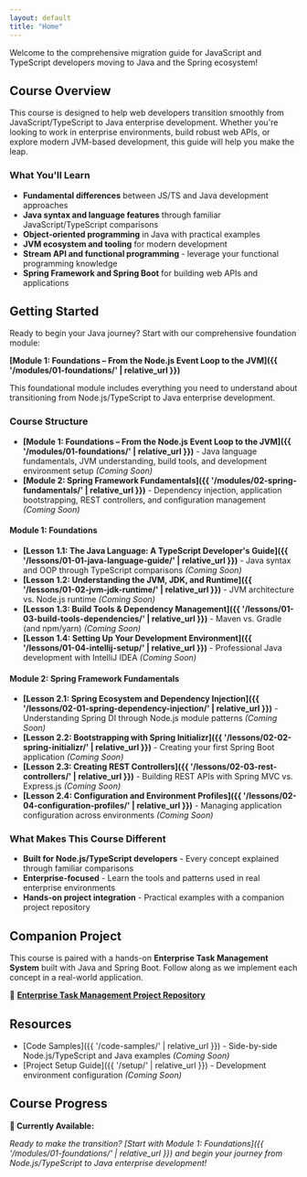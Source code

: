 ```yaml
---
layout: default
title: "Home"
---
```


Welcome to the comprehensive migration guide for JavaScript and TypeScript developers moving to Java and the Spring ecosystem!

## Course Overview

This course is designed to help web developers transition smoothly from JavaScript/TypeScript to Java enterprise development. Whether you're looking to work in enterprise environments, build robust web APIs, or explore modern JVM-based development, this guide will help you make the leap.

### What You'll Learn

- **Fundamental differences** between JS/TS and Java development approaches
- **Java syntax and language features** through familiar JavaScript/TypeScript comparisons
- **Object-oriented programming** in Java with practical examples
- **JVM ecosystem and tooling** for modern development
- **Stream API and functional programming** - leverage your functional programming knowledge
- **Spring Framework and Spring Boot** for building web APIs and applications

## Getting Started

Ready to begin your Java journey? Start with our comprehensive foundation module:

**[Module 1: Foundations – From the Node.js Event Loop to the JVM]({{ '/modules/01-foundations/' | relative_url }})**

This foundational module includes everything you need to understand about transitioning from Node.js/TypeScript to Java enterprise development.

### Course Structure

- **[Module 1: Foundations – From the Node.js Event Loop to the JVM]({{ '/modules/01-foundations/' | relative_url }})** - Java language fundamentals, JVM understanding, build tools, and development environment setup _(Coming Soon)_
- **[Module 2: Spring Framework Fundamentals]({{ '/modules/02-spring-fundamentals/' | relative_url }})** - Dependency injection, application bootstrapping, REST controllers, and configuration management _(Coming Soon)_

#### Module 1: Foundations

- **[Lesson 1.1: The Java Language: A TypeScript Developer's Guide]({{ '/lessons/01-01-java-language-guide/' | relative_url }})** - Java syntax and OOP through TypeScript comparisons _(Coming Soon)_
- **[Lesson 1.2: Understanding the JVM, JDK, and Runtime]({{ '/lessons/01-02-jvm-jdk-runtime/' | relative_url }})** - JVM architecture vs. Node.js runtime _(Coming Soon)_
- **[Lesson 1.3: Build Tools & Dependency Management]({{ '/lessons/01-03-build-tools-dependencies/' | relative_url }})** - Maven vs. Gradle (and npm/yarn) _(Coming Soon)_
- **[Lesson 1.4: Setting Up Your Development Environment]({{ '/lessons/01-04-intellij-setup/' | relative_url }})** - Professional Java development with IntelliJ IDEA _(Coming Soon)_

#### Module 2: Spring Framework Fundamentals

- **[Lesson 2.1: Spring Ecosystem and Dependency Injection]({{ '/lessons/02-01-spring-dependency-injection/' | relative_url }})** - Understanding Spring DI through Node.js module patterns _(Coming Soon)_
- **[Lesson 2.2: Bootstrapping with Spring Initializr]({{ '/lessons/02-02-spring-initializr/' | relative_url }})** - Creating your first Spring Boot application _(Coming Soon)_
- **[Lesson 2.3: Creating REST Controllers]({{ '/lessons/02-03-rest-controllers/' | relative_url }})** - Building REST APIs with Spring MVC vs. Express.js _(Coming Soon)_
- **[Lesson 2.4: Configuration and Environment Profiles]({{ '/lessons/02-04-configuration-profiles/' | relative_url }})** - Managing application configuration across environments _(Coming Soon)_

### What Makes This Course Different

- **Built for Node.js/TypeScript developers** - Every concept explained through familiar comparisons
- **Enterprise-focused** - Learn the tools and patterns used in real enterprise environments
- **Hands-on project integration** - Practical examples with a companion project repository

## Companion Project

This course is paired with a hands-on **Enterprise Task Management System** built with Java and Spring Boot. Follow along as we implement each concept in a real-world application.

🔗 **[Enterprise Task Management Project Repository](https://github.com/jam-mar/java-task-management-project)**

## Resources

- [Code Samples]({{ '/code-samples/' | relative_url }}) - Side-by-side Node.js/TypeScript and Java examples _(Coming Soon)_
- [Project Setup Guide]({{ '/setup/' | relative_url }}) - Development environment configuration _(Coming Soon)_

## Course Progress

**🚀 Currently Available:**

_Ready to make the transition? [Start with Module 1: Foundations]({{ '/modules/01-foundations/' | relative_url }}) and begin your journey from Node.js/TypeScript to Java enterprise development!_
